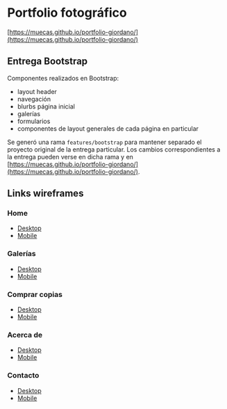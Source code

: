 # Portfolio fotográfico

[https://muecas.github.io/portfolio-giordano/](https://muecas.github.io/portfolio-giordano/)

## Entrega Bootstrap

Componentes realizados en Bootstrap:

- layout header
- navegación
- blurbs página inicial
- galerías
- formularios
- componentes de layout generales de cada página en particular

Se generó una rama `features/bootstrap` para mantener separado el proyecto original de la entrega particular. Los cambios correspondientes a la entrega pueden verse en dicha rama y en [https://muecas.github.io/portfolio-giordano/](https://muecas.github.io/portfolio-giordano/).

## Links wireframes

### Home
- [Desktop](https://wireframe.cc/GGMXWV)
- [Mobile](https://wireframe.cc/lWe81g)

### Galerías
- [Desktop](https://wireframe.cc/jKx6bR)
- [Mobile](https://wireframe.cc/FLRoJ9)

### Comprar copias
- [Desktop](https://wireframe.cc/0cT7NR)
- [Mobile](https://wireframe.cc/eX4n73)

### Acerca de
- [Desktop](https://wireframe.cc/u2yoMx)
- [Mobile](https://wireframe.cc/MFstLV)

### Contacto
- [Desktop](https://wireframe.cc/uGLNV1)
- [Mobile](https://wireframe.cc/o5v0Ju)